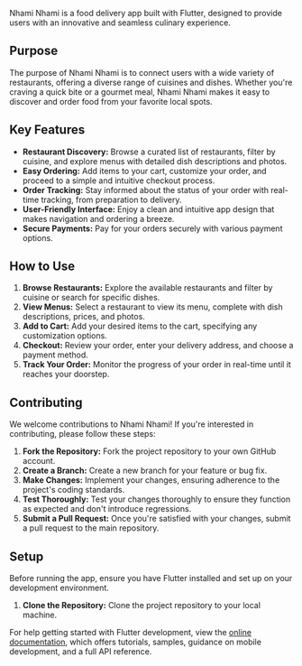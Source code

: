 Nhami Nhami is a food delivery app built with Flutter, designed to provide users with an innovative and seamless culinary experience.

## Purpose

The purpose of Nhami Nhami is to connect users with a wide variety of restaurants, offering a diverse range of cuisines and dishes. Whether you're craving a quick bite or a gourmet meal, Nhami Nhami makes it easy to discover and order food from your favorite local spots.

## Key Features

* **Restaurant Discovery:** Browse a curated list of restaurants, filter by cuisine, and explore menus with detailed dish descriptions and photos.
* **Easy Ordering:** Add items to your cart, customize your order, and proceed to a simple and intuitive checkout process.
* **Order Tracking:** Stay informed about the status of your order with real-time tracking, from preparation to delivery.
* **User-Friendly Interface:** Enjoy a clean and intuitive app design that makes navigation and ordering a breeze.
* **Secure Payments:** Pay for your orders securely with various payment options.

## How to Use

1. **Browse Restaurants:** Explore the available restaurants and filter by cuisine or search for specific dishes.
2. **View Menus:** Select a restaurant to view its menu, complete with dish descriptions, prices, and photos.
3. **Add to Cart:** Add your desired items to the cart, specifying any customization options.
4. **Checkout:** Review your order, enter your delivery address, and choose a payment method.
5. **Track Your Order:** Monitor the progress of your order in real-time until it reaches your doorstep.

## Contributing

We welcome contributions to Nhami Nhami! If you're interested in contributing, please follow these steps:

1. **Fork the Repository:** Fork the project repository to your own GitHub account.
2. **Create a Branch:** Create a new branch for your feature or bug fix.
3. **Make Changes:** Implement your changes, ensuring adherence to the project's coding standards.
4. **Test Thoroughly:** Test your changes thoroughly to ensure they function as expected and don't introduce regressions.
5. **Submit a Pull Request:** Once you're satisfied with your changes, submit a pull request to the main repository.

## Setup

Before running the app, ensure you have Flutter installed and set up on your development environment.

1. **Clone the Repository:** Clone the project repository to your local machine.
   

For help getting started with Flutter development, view the
[online documentation](https://docs.flutter.dev/), which offers tutorials,
samples, guidance on mobile development, and a full API reference.
